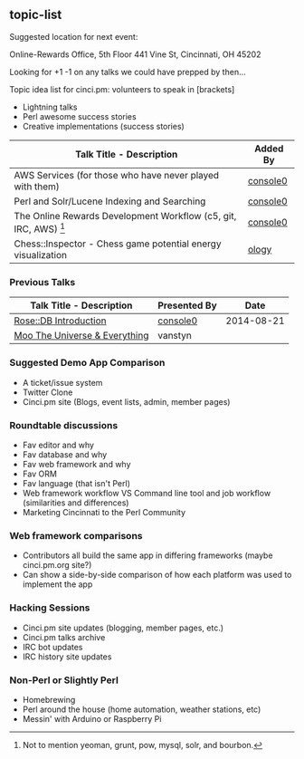 ## topic-list

Suggested location for next event:  

Online-Rewards Office, 5th Floor
441 Vine St, Cincinnati, OH 45202

Looking for +1 -1 on any talks we could have prepped by then...

Topic idea list for cinci.pm: volunteers to speak in [brackets]

 * Lightning talks
 * Perl awesome success stories
 * Creative implementations  (success stories)

| Talk Title - Description                                         | Added By                                |
|------------------------------------------------------------------|-----------------------------------------|
| AWS Services (for those who have never played with them)         | [console0](https://github.com/console0) |
| Perl and Solr/Lucene Indexing and Searching                      | [console0](https://github.com/console0) |
| The Online Rewards Development Workflow (c5, git, IRC, AWS) [^1] | [console0](https://github.com/console0) |
| Chess::Inspector - Chess game potential energy visualization     | [ology](https://github.com/ology) |

[^1]: Not to mention yeoman, grunt, pow, mysql, solr, and bourbon.

### Previous Talks

| Talk Title - Description                                                 | Presented By                            | Date       |
|--------------------------------------------------------------------------|-----------------------------------------|------------|
| [Rose::DB Introduction](https://github.com/console0/rose-db-presentation)| [console0](https://github.com/console0) | 2014-08-21 |
| [Moo The Universe & Everything](http://www.slideshare.net/vanstyn/moo-the-universe-and-everything) | vanstyn |

### Suggested Demo App Comparison

* A ticket/issue system
* Twitter Clone
* Cinci.pm site (Blogs, event lists, admin, member pages)

### Roundtable discussions
 
 * Fav editor and why
 * Fav database and why
 * Fav web framework and why
 * Fav ORM
 * Fav language (that isn't Perl)
 * Web framework workflow VS Command line tool and job workflow (similarities and differences)
 * Marketing Cincinnati to the Perl Community

### Web framework comparisons

 * Contributors all build the same app in differing frameworks (maybe cinci.pm.org site?)
 * Can show a side-by-side comparison of how each platform was used to implement the app

### Hacking Sessions

 * Cinci.pm site updates (blogging, member pages, etc.)
 * Cinci.pm talks archive
 * IRC bot updates
 * IRC history site updates

### Non-Perl or Slightly Perl

 * Homebrewing
 * Perl around the house (home automation, weather stations, etc)
 * Messin' with Arduino or Raspberry Pi
 
